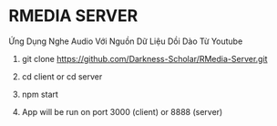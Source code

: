 # RMEDIA SERVER

Ứng Dụng Nghe Audio Với Nguồn Dữ Liệu Dồi Dào Từ Youtube

1. git clone https://github.com/Darkness-Scholar/RMedia-Server.git

2. cd client or cd server

3. npm start

4. App will be run on port 3000 (client) or 8888 (server)
